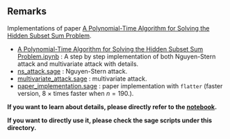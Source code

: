 
## Remarks

Implementations of paper [A Polynomial-Time Algorithm for Solving the Hidden Subset Sum Problem](https://eprint.iacr.org/2020/461.pdf).

- [A Polynomial-Time Algorithm for Solving the Hidden Subset Sum Problem.ipynb](./MultivariateHSSP/A%20Polynomial-Time%20Algorithm%20for%20Solving%20the%20Hidden%20Subset%20Sum%20Problem.ipynb) : A step by step implementation of both Nguyen-Stern attack and multivariate attack with details.
- [ns_attack.sage](./MultivariateHSSP/ns_attack.sage) : Nguyen-Stern attack.
- [multivariate_attack.sage](./MultivariateHSSP/multivariate_attack.sage) : multivariate attack.
- [paper_implementation.sage](./MultivariateHSSP/paper_implementation.sage) : paper implementation with `flatter` (faster version, 8 × times faster when $n = 190$.).


**If you want to learn about details, please directly refer to the [notebook](./MultivariateHSSP/A%20Polynomial-Time%20Algorithm%20for%20Solving%20the%20Hidden%20Subset%20Sum%20Problem.ipynb).**

**If you want to directly use it, please check the sage scripts under this directory.**